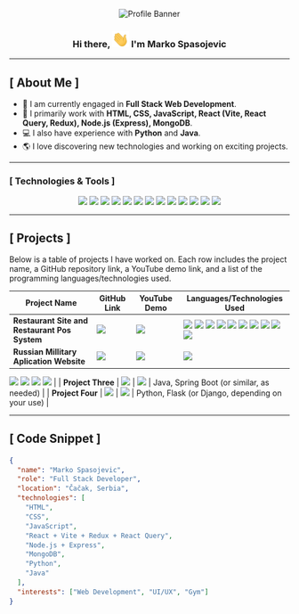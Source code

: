 <div align="center">

![Profile Banner](https://i.redd.it/n8agw6z2smyb1.gif)

### Hi there, <img src="https://raw.githubusercontent.com/ABSphreak/ABSphreak/master/gifs/Hi.gif" width="30px" /> I'm Marko Spasojevic

</div>

---

## [ About Me ]

- 🌱 I am currently engaged in **Full Stack Web Development**.
- 🔭 I primarily work with **HTML, CSS, JavaScript, React (Vite, React Query, Redux), Node.js (Express), MongoDB**.
- 💻 I also have experience with **Python** and **Java**.
- 🌎 I love discovering new technologies and working on exciting projects.

---

### [ Technologies & Tools ]

<div align="center">
  
  <!-- Example badges; customize as desired -->
  <img src="https://img.shields.io/badge/-HTML5-E34F26?style=flat&logo=html5&logoColor=white" />
  <img src="https://img.shields.io/badge/-CSS3-1572B6?style=flat&logo=css3&logoColor=white" />
  <img src="https://img.shields.io/badge/-JavaScript-F7DF1E?style=flat&logo=javascript&logoColor=black" />
  <img src="https://img.shields.io/badge/-React-61DAFB?style=flat&logo=react&logoColor=black" />
  <img src="https://img.shields.io/badge/-Vite-646CFF?style=flat&logo=vite&logoColor=white" />
  <img src="https://img.shields.io/badge/-React%20Query-FF4154?style=flat&logo=reactquery&logoColor=white" />
  <img src="https://img.shields.io/badge/-Redux-764ABC?style=flat&logo=redux&logoColor=white" />
  <img src="https://img.shields.io/badge/-Node.js-339933?style=flat&logo=node.js&logoColor=white" />
  <img src="https://img.shields.io/badge/-Express-000000?style=flat&logo=express&logoColor=white" />
  <img src="https://img.shields.io/badge/-MongoDB-47A248?style=flat&logo=mongodb&logoColor=white" />
  <img src="https://img.shields.io/badge/-Python-3776AB?style=flat&logo=python&logoColor=white" />
  <img src="https://img.shields.io/badge/-Java-007396?style=flat&logo=java&logoColor=white" />
  <img src="https://img.shields.io/badge/-TailwindCSS-38B2AC?style=flat&logo=tailwindcss&logoColor=white" />
  
</div>

---

## [ Projects ]

Below is a table of projects I have worked on. Each row includes the project name, a GitHub repository link, a YouTube demo link, and a list of the programming languages/technologies used.

| **Project Name**                                      | **GitHub Link**                                                                                                                                                        | **YouTube Demo**                                                                                                                                          | **Languages/Technologies Used**                                                                                                                                                                                                                                                                               |
|-------------------------------------------------------|-------------------------------------------------------------------------------------------------------------------------------------------------------------------------|-----------------------------------------------------------------------------------------------------------------------------------------------------------|---------------------------------------------------------------------------------------------------------------------------------------------------------------------------------------------------------------------------------------------------------------------------------------------------------------|
| **Restaurant Site and Restaurant Pos System**       | [<img src="https://img.shields.io/badge/-GitHub-181717?style=flat&logo=github&logoColor=white" height="20">](https://github.com/spasojewagner/restaurant-site-and-restaurant-pos-system) | [<img src="https://img.shields.io/badge/-YouTube-red?style=flat&logo=youtube&logoColor=white" height="20">](https://www.youtube.com/watch?v=483IRS_obQE) | [<img src="https://img.shields.io/badge/-HTML-E34F26?style=flat&logo=html5&logoColor=white" height="20">](#) [<img src="https://img.shields.io/badge/-CSS-1572B6?style=flat&logo=css3&logoColor=white" height="20">](#) [<img src="https://img.shields.io/badge/-JavaScript-F7DF1E?style=flat&logo=javascript&logoColor=black" height="20">](#) [<img src="https://img.shields.io/badge/-React-61DAFB?style=flat&logo=react&logoColor=black" height="20">](#) [<img src="https://img.shields.io/badge/-Redux-764ABC?style=flat&logo=redux&logoColor=white" height="20">](#) [<img src="https://img.shields.io/badge/-React%20Query-FF4154?style=flat&logo=reactquery&logoColor=white" height="20">](#) [<img src="https://img.shields.io/badge/-TailwindCSS-38B2AC?style=flat&logo=tailwindcss&logoColor=white" height="20">](#) [<img src="https://img.shields.io/badge/-Node.js-339933?style=flat&logo=node.js&logoColor=white" height="20">](#) [<img src="https://img.shields.io/badge/-Express-000000?style=flat&logo=express&logoColor=white" height="20">](#) [<img src="https://img.shields.io/badge/-MongoDB-47A248?style=flat&logo=mongodb&logoColor=white" height="20">](#) |
| **Russian Millitary Aplication Website**                                       | [<img src="https://img.shields.io/badge/-GitHub-181717?style=flat&logo=github&logoColor=white" height="20">](https://github.com/spasojewagner/russian-millitary-website)                         | [<img src="https://img.shields.io/badge/-YouTube-red?style=flat&logo=youtube&logoColor=white" height="20">](https://youtu.be/example2)               | [<img src="https://img.shields.io/badge/-React-61DAFB?style=flat&logo=react&logoColor=black" height="20">](https://reactjs.org/)
[<img src="https://img.shields.io/badge/-Vite-646CFF?style=flat&logo=vite&logoColor=white" height="20">](https://vitejs.dev/)
[<img src="https://img.shields.io/badge/-HTML5-E34F26?style=flat&logo=html5&logoColor=white" height="20">](https://developer.mozilla.org/en-US/docs/Web/HTML)
[<img src="https://img.shields.io/badge/-CSS3-1572B6?style=flat&logo=css3&logoColor=white" height="20">](https://developer.mozilla.org/en-US/docs/Web/CSS)
[<img src="https://img.shields.io/badge/-JavaScript-F7DF1E?style=flat&logo=javascript&logoColor=black" height="20">](https://developer.mozilla.org/en-US/docs/Web/JavaScript)
                                                                                                                                                                                                                                                                            |
| **Project Three**                                     | [<img src="https://img.shields.io/badge/-GitHub-181717?style=flat&logo=github&logoColor=white" height="20">](https://github.com/username/project-three)                       | [<img src="https://img.shields.io/badge/-YouTube-red?style=flat&logo=youtube&logoColor=white" height="20">](https://youtu.be/example3)               | Java, Spring Boot (or similar, as needed)                                                                                                                                                                                                                                                                      |
| **Project Four**                                      | [<img src="https://img.shields.io/badge/-GitHub-181717?style=flat&logo=github&logoColor=white" height="20">](https://github.com/username/project-four)                        | [<img src="https://img.shields.io/badge/-YouTube-red?style=flat&logo=youtube&logoColor=white" height="20">](https://youtu.be/example4)               | Python, Flask (or Django, depending on your use)                                                                                                                                                                                                                                                               |

---

## [ Code Snippet ]

```json
{
  "name": "Marko Spasojevic",
  "role": "Full Stack Developer",
  "location": "Čačak, Serbia",
  "technologies": [
    "HTML", 
    "CSS", 
    "JavaScript", 
    "React + Vite + Redux + React Query", 
    "Node.js + Express", 
    "MongoDB", 
    "Python", 
    "Java"
  ],
  "interests": ["Web Development", "UI/UX", "Gym"]
}
